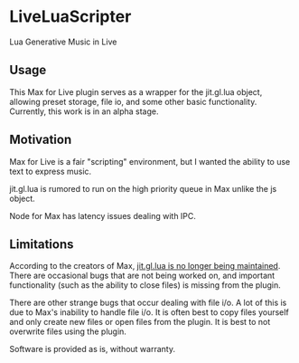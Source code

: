# LiveLuaScripter
Lua Generative Music in Live

## Usage

This Max for Live plugin serves as a wrapper for the jit.gl.lua object, allowing preset storage, 
file io, and some other basic functionality. Currently, this work is in an alpha stage.

## Motivation

Max for Live is a fair "scripting" environment, but I wanted the ability to use text to express music. 

jit.gl.lua is rumored to run on the high priority queue in Max unlike the js object.

Node for Max has latency issues dealing with IPC. 

## Limitations

According to the creators of Max, [jit.gl.lua is no longer being maintained](https://cycling74.com/forums/ann-jit-gl-lua-beta-1). 
There are occasional bugs that are not being worked on, and important functionality (such as the ability to close files) is missing
from the plugin.

There are other strange bugs that occur dealing with file i/o. A lot of this is due to Max's inability to handle file i/o. It is often 
best to copy files yourself and only create new files or open files from the plugin. It is best to not overwrite files using the plugin. 

Software is provided as is, without warranty.
